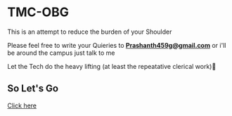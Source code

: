 # TMC-OBG

This is an attempt to reduce the burden of your Shoulder

Please feel free to write your Quieries to **Prashanth459g@gmail.com** 
or 
i'll be around the campus just talk to me

Let the Tech do the heavy lifting (at least the repeatative clerical work)💪




## So Let's Go
[Click here](https://prashanth459g.github.io/TMC-OBG/home.html)
